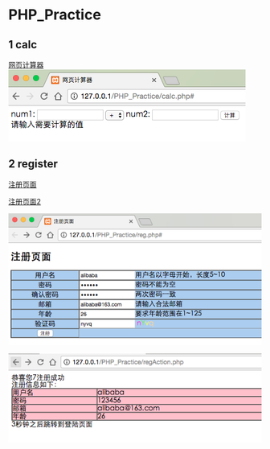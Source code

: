 # PHP_Practice

## 1 calc 

[网页计算器](https://github.com/13120241790/PHP_Practice/blob/master/calc.php)<br/>
![image](https://github.com/13120241790/PHP_Practice/blob/master/calc_icon.png)


## 2 register

[注册页面](https://github.com/13120241790/PHP_Practice/blob/master/reg.php)<br/>

[注册页面2](https://github.com/13120241790/PHP_Practice/blob/master/regAction.php)<br/>

![image](https://github.com/13120241790/PHP_Practice/blob/master/register.png)<br/>

![image](https://github.com/13120241790/PHP_Practice/blob/master/register2.png)<br/>
